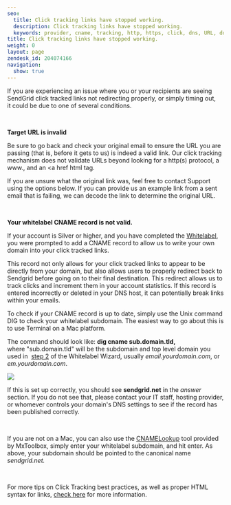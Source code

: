 ```yaml
---
seo:
  title: Click tracking links have stopped working.
  description: Click tracking links have stopped working.
  keywords: provider, cname, tracking, http, https, click, dns, URL, domain, new, redirect, links, stopped, working, syntax, website, hosting, broken, change
title: Click tracking links have stopped working.
weight: 0
layout: page
zendesk_id: 204074166
navigation:
  show: true
---
```


If you are experiencing an issue where you or your recipients are seeing SendGrid click tracked links not redirecting properly, or simply timing out, it&nbsp;could be due to one&nbsp;of several conditions.

&nbsp;

**Target URL is invalid&nbsp;**

Be sure to go back and check your original email to ensure the URL&nbsp;you are passing (that is, before it gets to us) is indeed a valid link. Our click tracking mechanism does not validate URLs beyond looking for a http(s) protocol, a www., and an <a href html tag.

If you are unsure what the original link was, feel free to contact Support using the options below. If you can provide us an example link from a sent email that is failing, we can decode the link to determine the original URL.&nbsp;

&nbsp;

**Your whitelabel CNAME record is not valid.**

If your account is Silver or higher, and you have completed&nbsp;the [Whitelabel](https://sendgrid.com/whitelabel/wizard/page/2), you were prompted to add a CNAME record to allow us to write your own domain into your click tracked links.

This record not only allows for your click tracked links to appear to be directly from your domain, but also allows users to properly redirect back to Sendgrid before going on to their final destination. This redirect allows us to track clicks and increment them in your account statistics. If this record is entered&nbsp;incorrectly&nbsp;or deleted in your DNS host, it can potentially break links within your emails.&nbsp;

To check if your CNAME record is up to date, simply use the Unix command DIG to check your whitelabel subdomain. The easiest way to go about this is to use Terminal on a Mac platform.&nbsp;

The command should look like: **dig cname sub.domain.tld,** where&nbsp;"sub.domain.tld" will be the subdomain and top level domain you used in&nbsp; [step 2](https://sendgrid.com/whitelabel/wizard/page/2) of the Whitelabel Wizard, usually _email.yourdomain.com_, or _em.yourdomain.com_.

![]({{root_url}}/images/terminaldigcname.png)

If this is set up correctly, you should see **sendgrid.net** in the _answer_ section. If you do not see that, please contact your IT staff, hosting provider, or whomever controls your domain's DNS settings to see if the record has been published correctly.&nbsp;

&nbsp;

If you are not on a Mac, you can also use the [CNAMELookup](http://mxtoolbox.com/CNAMELookup.aspx) tool provided by MxToolbox, simply enter your whitelabel subdomain, and hit enter. As above, your subdomain should be pointed to the canonical name _sendgrid.net._

&nbsp;

For more tips&nbsp;on Click Tracking best practices, as well as&nbsp;proper HTML syntax for links, [check here](/hc/en-us/articles/200181448) for more information.&nbsp;
